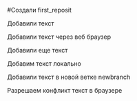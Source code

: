 ﻿#Создали first_reposit

Добавили текст

Добавили текст через веб браузер

Добавили еще текст

Добавим текст локально

Добавили текст в новой ветке newbranch

Разрешаем конфликт текст в браузере
